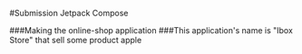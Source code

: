#Submission Jetpack Compose

###Making the online-shop application
###This application's name is "Ibox Store" that sell some product apple
